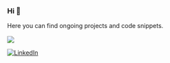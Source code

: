 ### Hi 👋
Here you can find ongoing projects and code snippets.

<img align="center" src="https://github-readme-stats.vercel.app/api/top-langs/?username=safkmoem3f&theme=vue>" />

<!-- Links -->
[![LinkedIn][1]](linkedin_logo.png)

[1]: <img src="linkedin_logo.png">

[2]: https://www.linkedin.com/in/melinda-backstrom/
